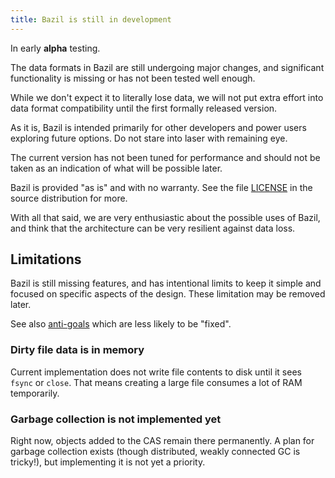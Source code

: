 ```yaml
---
title: Bazil is still in development
---
```


In early **alpha** testing.

The data formats in Bazil are still undergoing major changes, and
significant functionality is missing or has not been tested well
enough.

While we don't expect it to literally lose data, we will not put extra
effort into data format compatibility until the first formally
released version.

As it is, Bazil is intended primarily for other developers and power
users exploring future options. Do not stare into laser with remaining
eye.

The current version has not been tuned for performance and should not
be taken as an indication of what will be possible later.

Bazil is provided "as is" and with no warranty. See the file
[LICENSE](https://github.com/bazillion/bazil/blob/master/LICENSE) in
the source distribution for more.

With all that said, we are very enthusiastic about the possible uses
of Bazil, and think that the architecture can be very resilient
against data loss.


## <span id="limits"/> Limitations

Bazil is still missing features, and has intentional limits to keep it
simple and focused on specific aspects of the design. These limitation
may be removed later.

See also [anti-goals](/doc/antigoals) which are less likely to be
"fixed".

### <span id="limits-inmem"/> Dirty file data is in memory

Current implementation does not write file contents to disk until it
sees `fsync` or `close`. That means creating a large file consumes a
lot of RAM temporarily.

### <span id="limits-gc"/> Garbage collection is not implemented yet

Right now, objects added to the CAS remain there permanently. A plan
for garbage collection exists (though distributed, weakly connected GC
is tricky!), but implementing it is not yet a priority.
